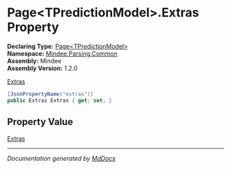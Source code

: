 ﻿<!--  
  <auto-generated>   
    The contents of this file were generated by a tool.  
    Changes to this file may be list if the file is regenerated  
  </auto-generated>   
-->

# Page\<TPredictionModel\>.Extras Property

**Declaring Type:** [Page\<TPredictionModel\>](../index.md)  
**Namespace:** [Mindee.Parsing.Common](../../index.md)  
**Assembly:** Mindee  
**Assembly Version:** 1.2.0

[Extras](../../Extras/index.md)

```csharp
[JsonPropertyName("extras")]
public Extras Extras { get; set; }
```

## Property Value

[Extras](../../Extras/index.md)

___

*Documentation generated by [MdDocs](https://github.com/ap0llo/mddocs)*
